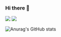 ### Hi there 👋
<img src="https://img.shields.io/badge/java-007396?style=for-the-badge&logo=OpenJDK&logoColor=white">
<a href="https://www.notion.so/Kang-Seung-Min-908fc2230a7744c3bf4feaa358b46f15" target="_blank"><img src="https://img.shields.io/badge/Notion-000000?style=for-the-badge&logo=Notion&logoColor=FFFFFF"/></a>

![Anurag's GitHub stats](https://github-readme-stats.vercel.app/api?username=Seungminin&show_icons=true&theme=radical)

<!--
**Seungminin/Seungminin** is a ✨ _special_ ✨ repository because its `README.md` (this file) appears on your GitHub profile.

Here are some ideas to get you started:

- 🔭 I’m currently working on ...
- 🌱 I’m currently learning ...
- 👯 I’m looking to collaborate on ...
- 🤔 I’m looking for help with ...
- 💬 Ask me about ...
- 📫 How to reach me: ...
- 😄 Pronouns: ...
- ⚡ Fun fact: ...
-->
